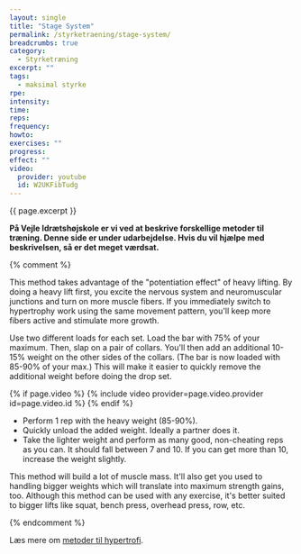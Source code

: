 ```yaml
---
layout: single
title: "Stage System"
permalink: /styrketraening/stage-system/
breadcrumbs: true
category:
  - Styrketræning
excerpt: ""
tags:
  - maksimal styrke
rpe: 
intensity: 
time: 
reps: 
frequency: 
howto:
exercises: ""
progress:
effect: ""
video:
  provider: youtube
  id: W2UKFibTudg
---
```


{{ page.excerpt }}

**På Vejle Idrætshøjskole er vi ved at beskrive forskellige metoder til træning. Denne side er under udarbejdelse. Hvis du vil hjælpe med beskrivelsen, så er det meget værdsat.**

{% comment %}

This method takes advantage of the "potentiation effect" of heavy lifting. By doing a heavy lift first, you excite the nervous system and neuromuscular junctions and turn on more muscle fibers. If you immediately switch to hypertrophy work using the same movement pattern, you'll keep more fibers active and stimulate more growth.

Use two different loads for each set. Load the bar with 75% of your maximum. Then, slap on a pair of collars. You'll then add an additional 10-15% weight on the other sides of the collars. (The bar is now loaded with 85-90% of your max.) This will make it easier to quickly remove the additional weight before doing the drop set.

{% if page.video %}
  {% include video provider=page.video.provider id=page.video.id %}
{% endif %}

- Perform 1 rep with the heavy weight (85-90%).
- Quickly unload the added weight. Ideally a partner does it.
- Take the lighter weight and perform as many good, non-cheating reps as you can. It should fall between 7 and 10. If you can get more than 10, increase the weight slightly.

This method will build a lot of muscle mass. It'll also get you used to handling bigger weights which will translate into maximum strength gains, too. Although this method can be used with any exercise, it's better suited to bigger lifts like squat, bench press, overhead press, row, etc.

{% endcomment %}

Læs mere om [metoder til hypertrofi](/hypertrofi-metoder/).
